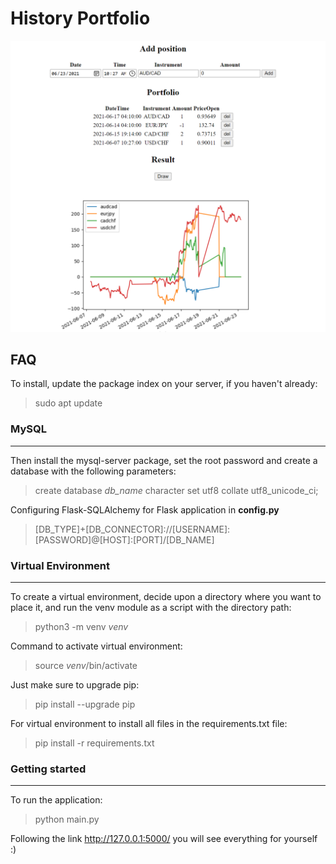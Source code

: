 # History Portfolio

![app screen](./app/static/img/app.png)

## FAQ
To install, update the package index on your server, if you haven't already:

> sudo apt update

### MySQL
___
Then install the mysql-server package, set the root password and create a database with the following parameters:

> create database _db_name_ character set utf8 collate utf8_unicode_ci;

Configuring Flask-SQLAlchemy for Flask application in **config.py**

> [DB_TYPE]+[DB_CONNECTOR]://[USERNAME]:[PASSWORD]@[HOST]:[PORT]/[DB_NAME]

### Virtual Environment
___
To create a virtual environment, decide upon a directory where you want to place it, and run the venv module as a script with the directory path:

> python3 -m venv _venv_

Command to activate virtual environment:

> source _venv_/bin/activate

Just make sure to upgrade pip:

> pip install --upgrade pip

For  virtual environment to install all files in the requirements.txt file:

> pip install -r requirements.txt

### Getting started
___
To run the application:
> python main.py

Following the link http://127.0.0.1:5000/ you will see everything for yourself :)